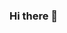 ### Hi there 👋

<!--
**Halimek164/Halimek164** is a ✨ _special_ ✨ repository because its `README.md` (this file) appears on your GitHub profile.

### Ben Kimim
-:student:Kırıkkale Üniversitesi Sosyal Hizmet 1. sınıf öğrencisiyim.
-:theatre:Bağımsız bir tiyatro topluluğunda proje yöneticisiyim 
-:computer:Oyun ve Uygulama Akademisi bursiyeriyim.

